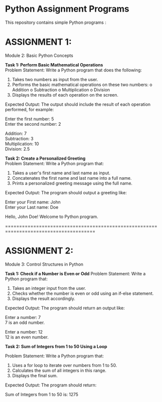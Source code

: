# Python Assignment Programs

This repository contains simple Python programs :

# ASSIGNMENT 1:
Module 2: Basic Python Concepts
 
**Task 1: Perform Basic Mathematical Operations** <br>
Problem Statement: Write a Python program that does the following:
1.  Takes two numbers as input from the user.
2.  Performs the basic mathematical operations on these two numbers:
o	Addition
o	Subtraction
o	Multiplication
o	Division
3.  Displays the results of each operation on the screen.<br>

Expected Output:
The output should include the result of each operation performed, for example:

Enter the first number: 5<br>
Enter the second number: 2

Addition: 7<br>
Subtraction: 3<br>
Multiplication: 10<br>
Division: 2.5
 
**Task 2: Create a Personalized Greeting**<br>
Problem Statement: Write a Python program that:
1.  Takes a user's first name and last name as input.
2.  Concatenates the first name and last name into a full name.
3.  Prints a personalized greeting message using the full name.<br>

Expected Output:
The program should output a greeting like:

Enter your First name: John<br>
Enter your Last name: Doe<br>

Hello, John Doe! Welcome to Python program.

======================================================================================
# ASSIGNMENT 2:
Module 3: Control Structures in Python
 
**Task 1: Check if a Number is Even or Odd**
Problem Statement:  Write a Python program that:
1. 	Takes an integer input from the user.
2. 	Checks whether the number is even or odd using an if-else statement.
3. 	Displays the result accordingly.<br>

Expected Output:
The program should return an output like:

Enter a number: 7<br>
7 is an odd number.

Enter a number: 12<br>
12 is an even number.

**Task 2: Sum of Integers from 1 to 50 Using a Loop**
 
Problem Statement: Write a Python program that:
1.   Uses a for loop to iterate over numbers from 1 to 50.
2.   Calculates the sum of all integers in this range.
3.   Displays the final sum.
 
Expected Output:
The program should return:
 
Sum of Integers from 1 to 50 is: 1275

